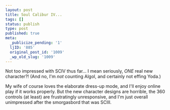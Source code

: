 ```yaml
---
layout: post
title: Soul Calibur IV...
tags: []
status: publish
type: post
published: true
meta:
  _publicize_pending: '1'
  ljID: '885'
  original_post_id: '1009'
  _wp_old_slug: '1009'
---
```

Not too impressed with SCIV thus far...  I mean seriously, <em>ONE</em> real new character?!  (And no, I'm <em>not</em> counting Algol, and certainly not effing Yoda.)

My wife of course loves the elaborate dress-up mode, and I'll enjoy online play if it works properly.  But the new character designs are horrible, the 360 controls (at least) are frustratingly unresponsive, and I'm just overall unimpressed after the smorgasbord that was SCIII.
